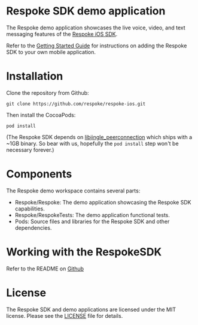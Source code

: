 Respoke SDK demo application
============================

The Respoke demo application showcases the live voice, video, and text messaging features of the [Respoke iOS SDK](https://github.com/respoke/respoke-sdk-ios).

Refer to the [Getting Started Guide](https://docs.respoke.io/client/ios/getting-started.html) for instructions on adding the Respoke SDK to your own mobile application.

Installation
============

Clone the repository from Github:

    git clone https://github.com/respoke/respoke-ios.git

Then install the CocoaPods:

    pod install

(The Respoke SDK depends on [libjingle_peerconnection](http://cocoadocs.org/docsets/libjingle_peerconnection) which ships with a ~1GB binary. So bear with us, hopefully the `pod install` step won't be necessary forever.)

Components
==========

The Respoke demo workspace contains several parts:

* Respoke/Respoke: The demo application showcasing the Respoke SDK capabilities.
* Respoke/RespokeTests: The demo application functional tests.
* Pods: Source files and libraries for the Respoke SDK and other dependencies.

Working with the RespokeSDK
===========================

Refer to the README on [Github](https://github.com/respoke/respoke-sdk-ios)

License
=======

The Respoke SDK and demo applications are licensed under the MIT license. Please see the [LICENSE](LICENSE) file for details.
